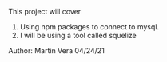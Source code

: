 This project will cover

1) Using npm packages to connect to mysql.
2) I will be using a tool called squelize

Author: Martin Vera
04/24/21

<!-- sequelize.close() -->